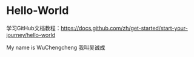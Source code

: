 # Hello-World
学习GitHub文档教程：https://docs.github.com/zh/get-started/start-your-journey/hello-world

My name is WuChengcheng
我叫吴诚成
